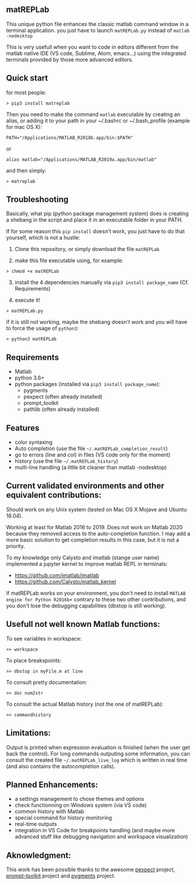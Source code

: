 matREPLab
---------

This unique python file enhances the classic matlab command window in a terminal application. you just have to launch ```matREPLab.py``` instead of ```matlab -nodesktop```

This is very usefull when you want to code in editors different from the matlab native IDE (VS code, Sublime, Atom, emacs...) using the integrated terminals provided by those more advanced editors.

Quick start
-----------

for most people:

```shell
> pip3 install matreplab
```

Then you need to make the command ```matlab``` executable by creating an alias, or adding it to your path in your ~/.bashrc or ~/.bash_profile (example for mac OS X):

```
PATH="/Applications/MATLAB_R2018b.app/bin:$PATH"
```
or

```
alias matlab="/Applications/MATLAB_R2019a.app/bin/matlab"
```

and then simply:

```shell
> matreplab
```

Troubleshooting
---------------

Basically, what pip (python package management system) does is creating a shebang in the script and place it in an executable folder in your PATH. 

If for some reason this ```pip install``` doesn't work, you just have to do that yourself, which is not a hustle: 

1. Clone this repository, or simply download the file ```matREPLab```

2. make this file executable using, for example:

```shell
> chmod +x matREPLab
```

3. install the 4 dependencies manually via ```pip3 install package_name``` (Cf. Requirements)

4. execute it!

```shell
> matREPLab.py
```

if it is still not working, maybe the shebang doesn't work and you will have to force the usage of ```python3```:

```shell
> python3 matREPLab
```

Requirements
------------
- Matlab
- python 3.6+
- python packages (installed via ```pip3 install package_name```):
  - pygments
  - pexpect (often already installed)
  - prompt_toolkit
  - pathlib (often already installed)

Features
--------
- color syntaxing
- Auto completion (use the file ```~/.matREPLab_completion_result```)
- go to errors (line and col) in files (VS code only for the moment)
- history (use the file ```~/.matREPLab_history```)
- multi-line handling (a little bit cleaner than matlab -nodesktop)

Current validated environments and other equivalent contributions:
-----------------------------------------------------------------

Should work on any Unix system (tested on Mac OS X Mojave and Ubuntu 18.04).

Working at least for Matlab 2016 to 2019. Does not work on Matlab 2020 because they removed access to the auto-completion function. I may add a more basic solution to get completion results in this case, but it is not a priority.

To my knowledge only Calysto and imatlab (stange user name) implemented a jupyter kernel to improve matlab REPL in terminals:
- https://github.com/imatlab/imatlab
- https://github.com/Calysto/matlab_kernel

If matREPLab works on your environment, you don't need to install ```MATLAB engine for Python R2016b+``` contrary to these two other contributions, and you don't lose the debugging capabilities (dbstop is still working). 

Usefull not well known Matlab functions:
---------------------------------------

To see variables in workspace:
```
>> workspace
```

To place breakspoints:
```
>> dbstop in myFile.m at line
```

To consult pretty documentation:
```
>> doc num2str
```

To consult the actual Matlab history (not the one of matREPLab):
```
>> commandhistory
```

Limitations:
------------

Output is printed when expression evaluation is finished (when the user get back the control). For long commands outputing some information, you can consult the created file ```~/.matREPLab_live_log``` which is written in real time (and also contains the autocompletion calls).

Planned Enhancements:
---------------------

- a settings management to chose themes and options
- check functionning on Windows system (via VS code)
- common history with Matlab 
- special command for history monitoring
- real-time outputs
- integration in VS Code for breakpoints handling (and maybe more advanced stuff like debugging navigation and workspace visualization)

Aknowledgment:
---------------

This work has been possible thanks to the awesome [pexpect](https://github.com/pexpect/pexpect) project, [prompt-toolkit](https://github.com/prompt-toolkit/python-prompt-toolkit) project and [pygments](https://github.com/pygments/pygments) project.